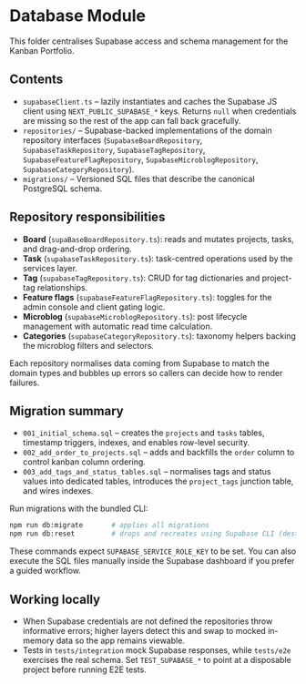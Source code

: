 # Database Module

This folder centralises Supabase access and schema management for the Kanban Portfolio.

## Contents
- `supabaseClient.ts` – lazily instantiates and caches the Supabase JS client using `NEXT_PUBLIC_SUPABASE_*` keys. Returns `null` when credentials are missing so the rest of the app can fall back gracefully.
- `repositories/` – Supabase-backed implementations of the domain repository interfaces (`SupabaseBoardRepository`, `SupabaseTaskRepository`, `SupabaseTagRepository`, `SupabaseFeatureFlagRepository`, `SupabaseMicroblogRepository`, `SupabaseCategoryRepository`).
- `migrations/` – Versioned SQL files that describe the canonical PostgreSQL schema.

## Repository responsibilities
- **Board** (`supaBaseBoardRepository.ts`): reads and mutates projects, tasks, and drag-and-drop ordering.
- **Task** (`supabaseTaskRepository.ts`): task-centred operations used by the services layer.
- **Tag** (`supabaseTagRepository.ts`): CRUD for tag dictionaries and project-tag relationships.
- **Feature flags** (`supabaseFeatureFlagRepository.ts`): toggles for the admin console and client gating logic.
- **Microblog** (`supabaseMicroblogRepository.ts`): post lifecycle management with automatic read time calculation.
- **Categories** (`supabaseCategoryRepository.ts`): taxonomy helpers backing the microblog filters and selectors.

Each repository normalises data coming from Supabase to match the domain types and bubbles up errors so callers can decide how to render failures.

## Migration summary
- `001_initial_schema.sql` – creates the `projects` and `tasks` tables, timestamp triggers, indexes, and enables row-level security.
- `002_add_order_to_projects.sql` – adds and backfills the `order` column to control kanban column ordering.
- `003_add_tags_and_status_tables.sql` – normalises tags and status values into dedicated tables, introduces the `project_tags` junction table, and wires indexes.

Run migrations with the bundled CLI:

```bash
npm run db:migrate       # applies all migrations
npm run db:reset         # drops and recreates using Supabase CLI (destructive)
```

These commands expect `SUPABASE_SERVICE_ROLE_KEY` to be set. You can also execute the SQL files manually inside the Supabase dashboard if you prefer a guided workflow.

## Working locally
- When Supabase credentials are not defined the repositories throw informative errors; higher layers detect this and swap to mocked in-memory data so the app remains viewable.
- Tests in `tests/integration` mock Supabase responses, while `tests/e2e` exercises the real schema. Set `TEST_SUPABASE_*` to point at a disposable project before running E2E tests.
